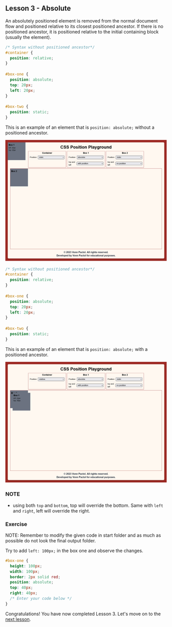## Lesson 3 - Absolute

An absolutely positioned element is removed from the normal document flow and positioned relative to its closest positioned ancestor. If there is no positioned ancestor, it is positioned relative to the initial containing block (usually the <html> element).

```css
/* Syntax without positioned ancestor*/
#container {
  position: relative;
}

#box-one {
  position: absolute;
  top: 20px;
  left: 20px;
}

#box-two {
  position: static;
}
```

This is an example of an element that is `position: absolute;` without a positioned ancestor.

![Absolute Sample Output](../images/absolute.png)

```css
/* Syntax without positioned ancestor*/
#container {
  position: relative;
}

#box-one {
  position: absolute;
  top: 20px;
  left: 20px;
}

#box-two {
  position: static;
}
```

This is an example of an element that is `position: absolute;` with a positioned ancestor.

![Relative Absolute Sample Output](../images/relative-absolute.png)

### NOTE

- using both `top` and `bottom`, top will override the bottom. Same with `left` and `right`, left will override the right.

### Exercise

NOTE: Remember to modify the given code in start folder and as much as possible do not look the final output folder.

Try to add `left: 100px;` in the box one and observe the changes.

```css
#box-one {
  height: 100px;
  width: 100px;
  border: 2px solid red;
  position: absolute;
  top: 40px;
  right: 40px;
  /* Enter your code below */
}
```

Congratulations! You have now completed Lesson 3. Let's move on to the [next lesson](https://github.com/sharproyalz/css-position/blob/main/4_Lesson/README.md#lesson-4---sticky).
